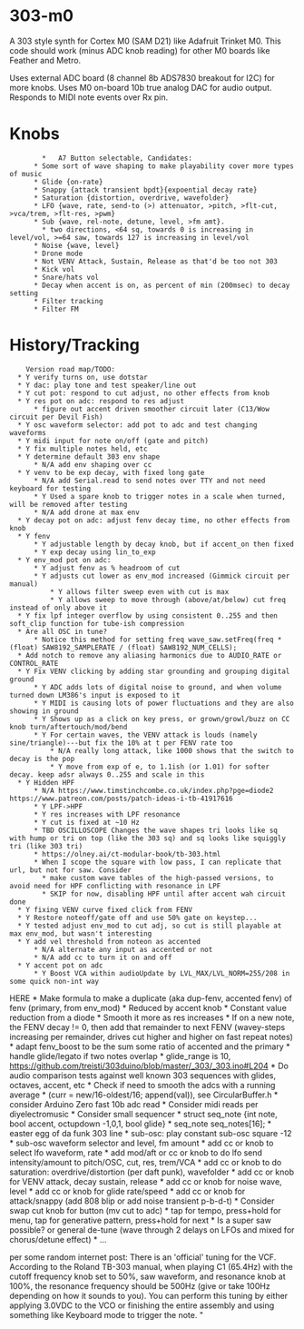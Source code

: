 # 303-m0
A 303 style synth for Cortex M0 (SAM D21) like Adafruit Trinket M0.
This code should work (minus ADC knob reading) for other M0 boards like Feather 
and Metro.

Uses external ADC board (8 channel 8b ADS7830 breakout for I2C) for more knobs.
Uses M0 on-board 10b true analog DAC for audio output.
Responds to MIDI note events over Rx pin.

# Knobs
			*   A7 Button selectable, Candidates:
          * Some sort of wave shaping to make playability cover more types of music  
          * Glide {on-rate}
          * Snappy {attack transient bpdt}{expoential decay rate}
          * Saturation {distortion, overdrive, wavefolder}
          * LFO {wave, rate, send-to (>) attenuator, >pitch, >flt-cut, >vca/trem, >flt-res, >pwm}
          * Sub {wave, rel-note, detune, level, >fm amt}.
            * two directions, <64 sq, towards 0 is increasing in level/vol, >=64 saw, towards 127 is increasing in level/vol
          * Noise {wave, level}
          * Drone mode
          * Not VENV Attack, Sustain, Release as that'd be too not 303
          * Kick vol
          * Snare/hats vol
          * Decay when accent is on, as percent of min (200msec) to decay setting
          * Filter tracking
          * Filter FM

# History/Tracking
		Version road map/TODO:
      * Y verify turns on, use dotstar
      * Y dac: play tone and test speaker/line out
      * Y cut pot: respond to cut adjust, no other effects from knob
      * Y res pot on adc: respond to res adjust
          * figure out accent driven smoother circuit later (C13/Wow circuit per Devil Fish)
      * Y osc waveform selector: add pot to adc and test changing waveforms
      * Y midi input for note on/off (gate and pitch)
      * Y fix multiple notes held, etc
      * Y determine default 303 env shape
          * N/A add env shaping over cc
      * Y venv to be exp decay, with fixed long gate
          * N/A add Serial.read to send notes over TTY and not need keyboard for testing
          * Y Used a spare knob to trigger notes in a scale when turned, will be removed after testing
          * N/A add drone at max env
      * Y decay pot on adc: adjust fenv decay time, no other effects from knob
      * Y fenv
          * Y adjustable length by decay knob, but if accent_on then fixed
          * Y exp decay using lin_to_exp
      * Y env_mod pot on adc:
          * Y adjust fenv as % headroom of cut
          * Y adjusts cut lower as env_mod increased (Gimmick circuit per manual)
              * Y allows filter sweep even with cut is max
              * Y allows sweep to move through (above/at/below) cut freq instead of only above it
      * Y fix lpf integer overflow by using consistent 0..255 and then soft_clip function for tube-ish compression
      * Are all OSC in tune?
          * Notice this method for setting freq wave_saw.setFreq(freq * (float) SAW8192_SAMPLERATE / (float) SAW8192_NUM_CELLS); 
      * Add notch to remove any aliasing harmonics due to AUDIO_RATE or CONTROL_RATE
      * Y Fix VENV clicking by adding star grounding and grouping digital ground
          * Y ADC adds lots of digital noise to ground, and when volume turned down LM386's input is exposed to it
          * Y MIDI is causing lots of power fluctuations and they are also showing in ground
          * Y Shows up as a click on key press, or grown/growl/buzz on CC knob turn/aftertouch/mod/bend
          * Y For certain waves, the VENV attack is louds (namely sine/triangle)---but fix the 10% at t per FENV rate too
              * N/A really long attack, like 1000 shows that the switch to decay is the pop
              * Y move from exp of e, to 1.1ish (or 1.01) for softer decay. keep adsr always 0..255 and scale in this
      * Y Hidden HPF 
          * N/A https://www.timstinchcombe.co.uk/index.php?pge=diode2 https://www.patreon.com/posts/patch-ideas-i-tb-41917616
          * Y LPF->HPF
          * Y res increases with LPF resonance 
          * Y cut is fixed at ~10 Hz
          * TBD OSCILLOSCOPE Changes the wave shapes tri looks like sq with hump or tri on top (like the 303 sq) and sq looks like squiggly tri (like 303 tri)
          * https://olney.ai/ct-modular-book/tb-303.html
          * When I scope the square with low pass, I can replicate that url, but not for saw. Consider
            * make custom wave tables of the high-passed versions, to avoid need for HPF conflicting with resonance in LPF
            * SKIP for now, disabling HPF until after accent wah circuit done
      * Y fixing VENV curve fixed click from FENV
      * Y Restore noteoff/gate off and use 50% gate on keystep...
      * Y tested adjust env_mod to cut adj, so cut is still playable at max env_mod, but wasn't interesting
      * Y add vel threshold from noteon as accented
          * N/A alternate any input as accented or not
          * N/A add cc to turn it on and off
      * Y accent pot on adc
          * Y Boost VCA within audioUpdate by LVL_MAX/LVL_NORM=255/208 in some quick non-int way       
 HERE     * Make formula to make a duplicate (aka dup-fenv, accented fenv) of fenv (primary, from env_mod)
            * Reduced by accent knob
            * Constant value reduction from a diode
            * Smooth it more as res increases
              * If on a new note, the FENV decay != 0, then add that remainder to next FENV (wavey-steps increasing per remainder, drives cut higher and higher on fast repeat notes)
            * adapt fenv_boost to be the sum some ratio of accented and the primary
      * handle glide/legato if two notes overlap
           * glide_range is 10, https://github.com/treisti/303duino/blob/master/_303/_303.ino#L204
      * Do audio comparison tests against well known 303 sequences with glides, octaves, accent, etc
      * Check if need to smooth the adcs with a running average
          * (curr = new/16-oldest/16; append(val)), see CircularBuffer.h
          * consider Arduino Zero fast 10b adc read
      * Consider midi reads per diyelectromusic
      * Consider small sequencer
          * struct seq_note {int note, bool accent, octupdown -1,0,1, bool glide}
          * seq_note seq_notes[16];
          * easter egg of da funk 303 line
      * sub-osc: play constant sub-osc square -12
      * sub-osc waveform selector and level, fm amount
      * add cc or knob to select lfo waveform, rate
      * add mod/aft or cc or knob to do lfo send intensity/amount to pitch/OSC, cut, res, trem/VCA
      * add cc or knob to do saturation: overdrive/distortion (per daft punk), wavefolder
      * add cc or knob for VENV attack, decay sustain, release
      * add cc or knob for noise wave, level
      * add cc or knob for glide rate/speed
      * add cc or knob for attack/snappy (add 808 blip or add noise transient p-b-d-t)
      * Consider swap cut knob for button (mv cut to adc)
          * tap for tempo, press+hold for menu, tap for generative pattern, press+hold for next 
      * Is a super saw possible? or general de-tune (wave through 2 delays on LFOs and mixed for chorus/detune effect)
      * ...

per some random internet post:
There is an 'official' tuning for the VCF.
According to the Roland TB-303 manual, when playing C1 (65.4Hz) with the cutoff 
frequency knob set to 50%, saw waveform, and resonance knob at 100%, the 
resonance frequency should be 500Hz (give or take 100Hz depending on how it 
sounds to you).
You can perform this tuning by either applying 3.0VDC to the VCO or finishing 
the entire assembly and using something like Keyboard mode to trigger the note. 
"

